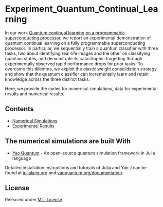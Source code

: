 # Experiment_Quantum_Continual_Learning

In our work [Quantum continual learning on a programmable superconducting processor](https://arxiv.org/abs/2409.09729), we report an experimental demonstration of quantum continual learning on a fully programmable superconducting processor. In particular, we sequentially train a quantum classifier with three tasks, two about identifying real-life images and the other on classifying quantum states, and demonstrate its catastrophic forgetting through experimentally observed rapid performance drops for prior tasks. To overcome this dilemma, we exploit the elastic weight consolidation strategy and show that the quantum classifier can incrementally learn and retain knowledge across the three distinct tasks.

Here, we provide the codes for numerical simulations, data for experimental results and numerical results.

## Contents

- [Numerical Simulations](Numerical_Simulations)
- [Experimental Results](Experimental_Results)

## The numerical simulations are built With

* [Yao Quantum](https://yaoquantum.org/) - An open-source quantum simulation framework in Julia language

Detailed installation instructions and tutorials of Julia and Yao.jl can be found at [julialang.org](https://julialang.org/) and [yaoquantum.org/documentation](https://docs.yaoquantum.org/dev/).


## License

Released under [MIT License](https://github.com/luzd19/Experiment_Quantum_Continual_Learning/blob/main/LICENSE) 

